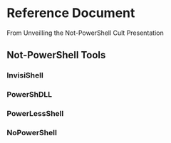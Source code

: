 # Reference Document 
From Unveilling the Not-PowerShell Cult Presentation



## Not-PowerShell Tools

### InvisiShell

### PowerShDLL

### PowerLessShell

### NoPowerShell
